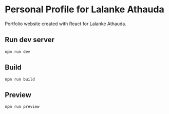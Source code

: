 # Personal Profile for Lalanke Athauda

Portfolio website created with React for Lalanke Athauda.

## Run dev server
`npm run dev`

## Build
`npm run build`

## Preview
`npm run preview`
